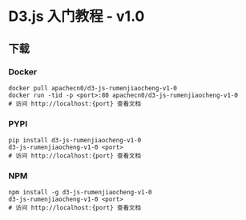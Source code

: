# D3.js 入门教程 - v1.0

## 下载

### Docker

```
docker pull apachecn0/d3-js-rumenjiaocheng-v1-0
docker run -tid -p <port>:80 apachecn0/d3-js-rumenjiaocheng-v1-0
# 访问 http://localhost:{port} 查看文档
```

### PYPI

```
pip install d3-js-rumenjiaocheng-v1-0
d3-js-rumenjiaocheng-v1-0 <port>
# 访问 http://localhost:{port} 查看文档
```

### NPM

```
npm install -g d3-js-rumenjiaocheng-v1-0
d3-js-rumenjiaocheng-v1-0 <port>
# 访问 http://localhost:{port} 查看文档
```